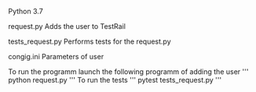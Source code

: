 Python 3.7

request.py 
Adds the user to TestRail

tests_request.py
Performs tests for the request.py

congig.ini
Parameters of user

To run the programm launch the following programm of adding the user
'''
python request.py
'''
To run the tests 
'''
pytest tests_request.py
'''
